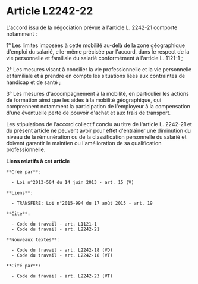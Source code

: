 # Article L2242-22

L'accord issu de la négociation prévue à l'article L. 2242-21 comporte notamment : 

1° Les limites imposées à cette mobilité au-delà de la zone géographique d'emploi du salarié, elle-même précisée par
l'accord, dans le respect de la vie personnelle et familiale du salarié conformément à l'article L. 1121-1 ; 

2° Les mesures visant à concilier la vie professionnelle et la vie personnelle et familiale et à prendre en compte les
situations liées aux contraintes de handicap et de santé ; 

3° Les mesures d'accompagnement à la mobilité, en particulier les actions de formation ainsi que les aides à la mobilité
géographique, qui comprennent notamment la participation de l'employeur à la compensation d'une éventuelle perte de pouvoir
d'achat et aux frais de transport. 

Les stipulations de l'accord collectif conclu au titre de l'article L. 2242-21 et du présent article ne peuvent avoir pour
effet d'entraîner une diminution du niveau de la rémunération ou de la classification personnelle du salarié et doivent
garantir le maintien ou l'amélioration de sa qualification professionnelle.

**Liens relatifs à cet article**

	**Créé par**:

	  - Loi n°2013-504 du 14 juin 2013 - art. 15 (V)

	**Liens**:

	  - TRANSFERE: Loi n°2015-994 du 17 août 2015 - art. 19

	**Cite**:

	  - Code du travail - art. L1121-1
	  - Code du travail - art. L2242-21

	**Nouveaux textes**:

	  - Code du travail - art. L2242-18 (VD)
	  - Code du travail - art. L2242-18 (VT)

	**Cité par**:

	  - Code du travail - art. L2242-23 (VT)
